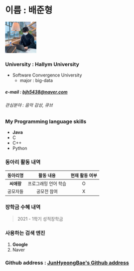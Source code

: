 # 이름 : 배준형
<img src = bjh.jpg height=100 width=100>

### University : Hallym University
+ Software Convergence University
  + major : big-data
##### e-mail : bjh5438@naver.com
###### 관심분야 : 음악 감상, 큐브


### My Programming language skills

* **Java**
* C
* C++
* Python


### 동아리 활동 내역

|동아리명|활동 내용|현재 활동 여부|
|:---:|:---:|:---:|
|**씨애랑**|프로그래밍 언어 학습|O|
|공모자들|공모전 참여|X|


### 장학금 수혜 내역

> 2021 - 1학기 성적장학금


### 사용하는 검색 엔진

1. __Google__
2. Naver


### Github address : [JunHyeongBae's Github address](https://github.com/JunHyeongBae)
